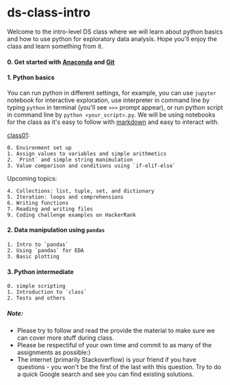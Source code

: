 # ds-class-intro

Welcome to the intro-level DS class where we will learn about python basics and how to use python for exploratory data analysis. Hope you'll enjoy the class and learn something from it.

#### 0. Get started with [Anaconda](https://github.com/emma-oc/ds-class-intro/blob/master/class01/Anaconda_setup.md) and [Git](https://github.com/emma-oc/ds-class-intro/blob/master/class01/git_setup.md)

#### 1. Python basics
You can run python in different settings, for example, you can use `jupyter` notebook for interactive exploration, use interpreter in command line by typing `python` in terminal (you'll see `>>>` prompt appear), or run python script in command line by `python <your_script>.py`. We will be using notebooks for the class as it's easy to follow with [markdown](https://guides.github.com/features/mastering-markdown/) and easy to interact with.

[class01](https://github.com/emma-oc/ds-class-intro/tree/class01/class01):

	0. Environment set up
	1. Assign values to variables and simple arithmetics
	2. `Print` and simple string manimulation
	3. Value comparison and conditions using `if-elif-else`

Upcoming topics:
	
	4. Collections: list, tuple, set, and dictionary
	5. Iteration: loops and comprehensions
	6. Writing functions
	7. Reading and writing files
	9. Coding challenge examples on HackerRank

#### 2. Data manipulation using `pandas`

	1. Intro to `pandas` 
	2. Using `pandas` for EDA
	3. Basic plotting

#### 3. Python intermediate

	0. simple scripting
	1. Introduction to `class`
	2. Tests and others

##### Note:
* Please try to follow and read the provide the material to make sure we can cover more stuff during class.
* Please be respectiful of your own time and commit to as many of the assignments as possible:) 
* The internet (primarily Stackoverflow) is your friend if you have questions - you won't be the first of the last with this question. Try to do a quick Google search and see you can find existing solutions.

